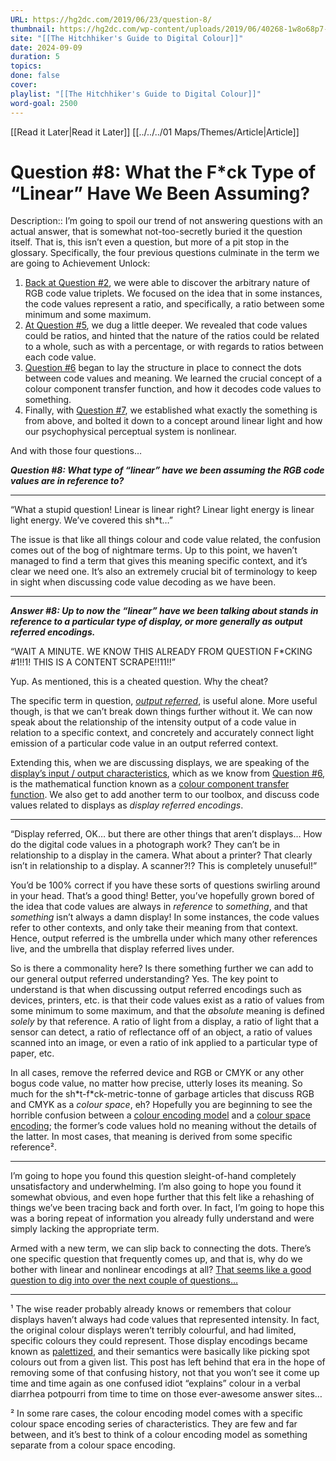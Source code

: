 ```yaml
---
URL: https://hg2dc.com/2019/06/23/question-8/
thumbnail: https://hg2dc.com/wp-content/uploads/2019/06/40268-1w8o68p7-xvli2qccmjggug.png
site: "[[The Hitchhiker's Guide to Digital Colour]]"
date: 2024-09-09
duration: 5
topics: 
done: false
cover: 
playlist: "[[The Hitchhiker's Guide to Digital Colour]]"
word-goal: 2500
---
```

[[Read it Later|Read it Later]] [[../../../01 Maps/Themes/Article|Article]] 
# Question #8: What the F*ck Type of “Linear” Have We Been Assuming?

Description:: I’m going to spoil our trend of not answering questions with an actual answer, that is somewhat not-too-secretly buried it the question itself. That is, this isn’t even a question, but more of a pit stop in the glossary. Specifically, the four previous questions culminate in the term we are going to Achievement Unlock:

1.  [Back at Question #2](https://hg2dc.com/question-2/), we were able to discover the arbitrary nature of RGB code value triplets. We focused on the idea that in some instances, the code values represent a ratio, and specifically, a ratio between some minimum and some maximum.
2.  [At Question #5](https://hg2dc.com/question-5/), we dug a little deeper. We revealed that code values could be ratios, and hinted that the nature of the ratios could be related to a whole, such as with a percentage, or with regards to ratios between each code value.
3.  [Question #6](https://hg2dc.com/question-6/) began to lay the structure in place to connect the dots between code values and meaning. We learned the crucial concept of a colour component transfer function, and how it decodes code values to something.
4.  Finally, with [Question #7](https://hg2dc.com/question-7/), we established what exactly the something is from above, and bolted it down to a concept around linear light and how our psychophysical perceptual system is nonlinear.

And with those four questions…

***Question #8: What type of “linear” have we been assuming the RGB code values are in reference to?***

---

“What a stupid question! Linear is linear right? Linear light energy is linear light energy. We’ve covered this sh\*t…”

The issue is that like all things colour and code value related, the confusion comes out of the bog of nightmare terms. Up to this point, we haven’t managed to find a term that gives this meaning specific context, and it’s clear we need one. It’s also an extremely crucial bit of terminology to keep in sight when discussing code value decoding as we have been.

---

***Answer #8: Up to now the “linear” have we been talking about stands in reference to a particular type of display, or more generally as output referred encodings.***

“WAIT A MINUTE. WE KNOW THIS ALREADY FROM QUESTION F\*CKING #1!!1! THIS IS A CONTENT SCRAPE!!11!!”

Yup. As mentioned, this is a cheated question. Why the cheat?

The specific term in question, [*output referred*](http://cie.co.at/eilvterm/17-32-052), is useful alone. More useful though, is that we can’t break down things further without it. We can now speak about the relationship of the intensity output of a code value in relation to a specific context, and concretely and accurately connect light emission of a particular code value in an output referred context.

Extending this, when we are discussing displays, we are speaking of the [display’s input / output characteristics](http://cie.co.at/eilvterm/17-32-022), which as we know from [Question #6](https://hg2dc.com/question-6/), is the mathematical function known as a [colour component transfer function](http://cie.co.at/eilvterm/17-32-004). We also get to add another term to our toolbox, and discuss code values related to displays as *display referred encodings*.

---

“Display referred, OK… but there are other things that aren’t displays… How do the digital code values in a photograph work? They can’t be in relationship to a display in the camera. What about a printer? That clearly isn’t in relationship to a display. A scanner?!? This is completely unuseful!”

You’d be 100% correct if you have these sorts of questions swirling around in your head. That’s a good thing! Better, you’ve hopefully grown bored of the idea that code values are always in *reference* to *something*, and that *something* isn’t always a damn display! In some instances, the code values refer to other contexts, and only take their meaning from that context. Hence, output referred is the umbrella under which many other references live, and the umbrella that display referred lives under.

So is there a commonality here? Is there something further we can add to our general output referred understanding? Yes. The key point to understand is that when discussing output referred encodings such as devices, printers, etc. is that their code values exist as a ratio of values from some minimum to some maximum, and that the *absolute* meaning is defined *solely* by that reference. A ratio of light from a display, a ratio of light that a sensor can detect, a ratio of reflectance off of an object, a ratio of values scanned into an image, or even a ratio of ink applied to a particular type of paper, etc.

In all cases, remove the referred device and RGB or CMYK or any other bogus code value, no matter how precise, utterly loses its meaning. So much for the sh\*t-f\*ck-metric-tonne of garbage articles that discuss RGB and CMYK as a *colour space*, eh? Hopefully you are beginning to see the horrible confusion between a [colour encoding model](http://cie.co.at/eilvterm/17-32-006) and a [colour space encoding](http://cie.co.at/eilvterm/17-32-018); the former’s code values hold no meaning without the details of the latter. In most cases, that meaning is derived from some specific reference².

---

I’m going to hope you found this question sleight-of-hand completely unsatisfactory and underwhelming. I’m also going to hope you found it somewhat obvious, and even hope further that this felt like a rehashing of things we’ve been tracing back and forth over. In fact, I’m going to hope this was a boring repeat of information you already fully understand and were simply lacking the appropriate term.

Armed with a new term, we can slip back to connecting the dots. There’s one specific question that frequently comes up, and that is, why do we bother with linear and nonlinear encodings at all? [That seems like a good question to dig into over the next couple of questions…](https://hg2dc.com/question-9/)

---

¹ The wise reader probably already knows or remembers that colour displays haven’t always had code values that represented intensity. In fact, the original colour displays weren’t terribly colourful, and had limited, specific colours they could represent. Those display encodings became known as [palettized](https://en.wikipedia.org/wiki/Palette_%28computing%29), and their semantics were basically like picking spot colours out from a given list. This post has left behind that era in the hope of removing some of that confusing history, not that you won’t see it come up time and time again as one confused idiot “explains” colour in a verbal diarrhea potpourri from time to time on those ever-awesome answer sites…

² In some rare cases, the colour encoding model comes with a specific colour space encoding series of characteristics. They are few and far between, and it’s best to think of a colour encoding model as something separate from a colour space encoding.

